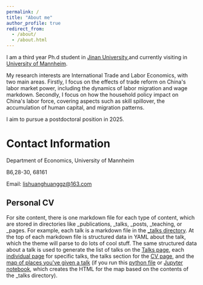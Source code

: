 ```yaml
---
permalink: /
title: "About me"
author_profile: true
redirect_from: 
  - /about/
  - /about.html
---
```


I am a third year Ph.d student in [Jinan University](https://www.jnu.edu.cn),and currently visiting in [University of Mannheim](https://www.uni-mannheim.de).

My research interests are International Trade and Labor Economics, with two main areas. Firstly, I focus on the effects of trade reform on China's labor market power, including the dynamics of labor migration and wage markdown. Secondly, I focus on how the household policy impact on China's labor force, covering aspects such as skill spillover, the accumulation of human capital, and migration patterns.

I aim to pursue a postdoctoral position in 2025.


Contact Information
======
Department of Economics, University of Mannheim


B6,28-30, 68161

Email: lishuanghuanggz@163.com


Personal CV
------
For site content, there is one markdown file for each type of content, which are stored in directories like _publications, _talks, _posts, _teaching, or _pages. For example, each talk is a markdown file in the [_talks directory](https://github.com/academicpages/academicpages.github.io/tree/master/_talks). At the top of each markdown file is structured data in YAML about the talk, which the theme will parse to do lots of cool stuff. The same structured data about a talk is used to generate the list of talks on the [Talks page](https://academicpages.github.io/talks), each [individual page](https://academicpages.github.io/talks/2012-03-01-talk-1) for specific talks, the talks section for the [CV page](https://academicpages.github.io/cv), and the [map of places you've given a talk](https://academicpages.github.io/talkmap.html) (if you run this [python file](https://github.com/academicpages/academicpages.github.io/blob/master/talkmap.py) or [Jupyter notebook](https://github.com/academicpages/academicpages.github.io/blob/master/talkmap.ipynb), which creates the HTML for the map based on the contents of the _talks directory).


